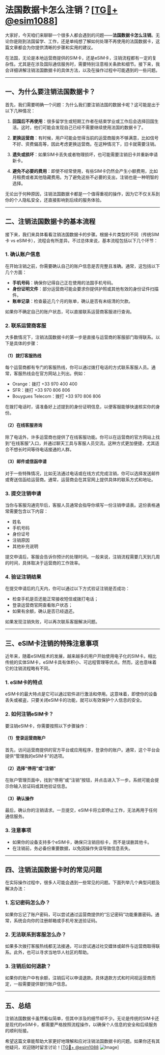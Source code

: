 # 法国数据卡怎么注销？[[TG💪+ @esim1088](https://t.me/s/esim1088)]

大家好，今天咱们来聊聊一个很多人都会遇到的问题——**法国数据卡怎么注销**。无论你是刚到法国留学、工作，还是单纯想了解如何处理不再使用的法国数据卡，这篇文章都会为你提供清晰的步骤和实用的建议。

在法国，无论是本地运营商提供的SIM卡，还是eSIM卡，注销流程都有一定的复杂性。尤其是在涉及国际通信服务时，需要特别注意相关条款和细节。接下来，我会详细讲解注销法国数据卡的具体方法，以及在操作过程中可能遇到的一些问题。

---

## 一、为什么要注销法国数据卡？

首先，我们需要明确一个问题：为什么我们要注销法国的数据卡呢？这可能是出于以下几种情况：

1. **回国后不再使用**：很多留学生或短期工作者在结束学业或工作后会选择回国生活。这时，他们可能会发现自己已经不需要继续使用法国的数据卡了。
   
2. **更换运营商**：有时候，用户可能会觉得当前的运营商服务不够满意，比如信号不好、资费偏高等，因此考虑更换运营商。在这种情况下，旧卡就需要注销。

3. **遗失或损坏**：如果SIM卡丢失或者物理损坏，也可能需要注销旧卡并重新申请新卡。

4. **避免不必要的费用**：即使不经常使用，有些SIM卡仍然会产生小额费用，比如月租费或者其他隐藏费用。为了避免这些不必要的支出，注销也是一种明智的选择。

无论出于何种原因，注销法国数据卡都是一个值得重视的操作，因为它不仅关系到你的个人隐私安全，还直接影响到后续的服务体验。

---

## 二、注销法国数据卡的基本流程

接下来，我们来具体看看注销法国数据卡的步骤。根据卡片类型的不同（传统SIM卡 vs eSIM卡），流程会有所差异。不过总体来说，基本流程包括以下几个环节：

### 1. 确认账户信息

在开始注销之前，你需要确认自己的账户信息是否完整且准确。通常，这包括以下几个方面：

- **手机号码**：确保你记得自己正在使用的法国手机号码。
- **身份证明文件**：部分运营商可能会要求你提供护照或其他有效的身份证件扫描件。
- **账单记录**：检查最近几个月的账单，确认是否有未结清的欠款。

如果你不确定自己的账户状态，可以直接联系运营商客服进行查询。

### 2. 联系运营商客服

大多数情况下，注销法国数据卡的第一步是直接与运营商的客服部门取得联系。以下是具体的步骤：

#### （1）拨打客服热线

每个运营商都有专门的客服热线，你可以通过拨打电话的方式联系客服人员。通常，客服热线会在官方网站上列出。例如：

- Orange：拨打 +33 970 400 400
- SFR：拨打 +33 970 806 806
- Bouygues Telecom：拨打 +33 970 806 806

在拨打电话时，请准备好上述提到的身份证明信息，以便客服能够快速核实你的身份。

#### （2）在线客服咨询

除了电话外，许多运营商也提供了在线客服功能。你可以在运营商的官方网站上找到“在线客服”入口，并通过聊天工具与客服人员交流。这种方式更加便捷，尤其适合不想长时间等待电话接通的人群。

#### （3）邮件或信函申请

对于一些特殊情况，比如无法通过电话或在线方式完成注销，你可以选择发送邮件或寄送信函给运营商。通常，运营商会在其官网上提供具体的联系方式和地址。

### 3. 提交注销申请

当你与客服沟通完毕后，客服人员通常会指导你填写一份注销申请表。这份表格通常需要包含以下内容：

- 姓名
- 手机号码
- 身份证号
- 注销原因
- 其他补充说明

提交申请后，客服会告诉你预计的处理时间。一般来说，注销流程需要几天到几周的时间，具体取决于运营商的工作效率。

### 4. 验证注销结果

在提交申请后的几天内，你可以通过以下方式验证注销是否成功：

- 检查手机是否还能正常接收短信或拨打电话；
- 登录运营商官网查看账户状态；
- 如果有余额，确认是否已经退还。

如果发现注销失败，可以再次联系客服解决问题。

---

## 三、eSIM卡注销的特殊注意事项

近年来，随着eSIM技术的发展，越来越多的用户开始使用电子化的SIM卡。相比传统的实体SIM卡，eSIM卡具有体积小、可远程管理等优点。然而，这也意味着它的注销流程略有不同。

### 1. eSIM卡的特点

eSIM卡的最大特点是它可以通过软件进行激活和停用。这意味着，即使你的设备丢失或被盗，只要关闭eSIM卡的功能，就可以有效保护个人信息的安全。

### 2. 如何注销eSIM卡？

要注销eSIM卡，你需要按照以下步骤操作：

#### （1）登录运营商账户

首先，访问运营商提供的官方平台或应用程序，登录你的账户。通常，这个平台会提供“管理我的eSIM卡”的选项。

#### （2）选择“停用”或“注销”

在账户管理页面中，找到“停用”或“注销”按钮，并点击进入下一步。系统可能会提示你输入验证码或其他验证信息。

#### （3）确认操作

最后，确认你的注销请求。一旦提交，eSIM卡将立即停止工作，无法再用于任何通信服务。

### 3. 注意事项

- 如果你的设备支持多个eSIM卡，确保只注销目标卡，而不是误删其他卡。
- 在注销前，务必备份重要数据，以免因操作失误导致信息丢失。

---

## 四、注销法国数据卡时的常见问题

在实际操作过程中，很多人可能会遇到一些常见的问题。下面列举几个典型问题及解决办法：

### 1. 忘记密码怎么办？

如果你忘记了账户密码，可以尝试通过运营商提供的“忘记密码”功能重置密码。通常，系统会向你的注册邮箱或手机号发送验证码。

### 2. 无法联系到客服怎么办？

如果多次拨打客服热线都无法接通，可以尝试通过社交媒体或邮件与运营商取得联系。此外，也可以寻求当地华人社区的帮助。

### 3. 注销后如何退款？

如果你的账户中有余额，注销后可以申请退款。具体退款方式和时间视运营商而定，一般需要提供银行账户信息。

---

## 五、总结

注销法国数据卡虽然看似简单，但其中涉及的细节却不少。无论是传统的SIM卡还是现代的eSIM卡，都需要严格按照流程操作，以确保个人信息的安全和后续服务的顺利衔接。

希望这篇文章能帮助大家更好地理解和应对注销法国数据卡的问题。如果你还有其他疑问，欢迎随时留言讨论！[[TG💪+ @esim1088](https://t.me/s/esim1088) ![Image](https://i.postimg.cc/4NQfJmqS/Snipaste-2025-05-13-00-14-12.png)]